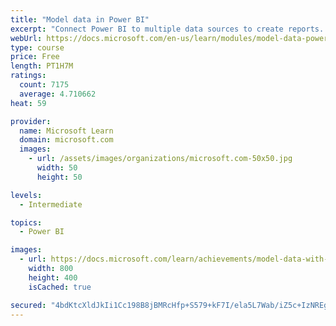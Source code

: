 ```yaml
---
title: "Model data in Power BI"
excerpt: "Connect Power BI to multiple data sources to create reports. Define the relationship between your data sources."
webUrl: https://docs.microsoft.com/en-us/learn/modules/model-data-power-bi/
type: course
price: Free
length: PT1H7M
ratings:
  count: 7175
  average: 4.710662
heat: 59

provider:
  name: Microsoft Learn
  domain: microsoft.com
  images:
    - url: /assets/images/organizations/microsoft.com-50x50.jpg
      width: 50
      height: 50

levels:
  - Intermediate

topics:
  - Power BI

images:
  - url: https://docs.microsoft.com/learn/achievements/model-data-with-power-bi-desktop-social.png
    width: 800
    height: 400
    isCached: true

secured: "4bdKtcXldJkIi1Cc198B8jBMRcHfp+S579+kF7I/ela5L7Wab/iZ5c+IzNREg3k3189fQ1FPwzn1iKsPJduMHAZt7hNu8jrnNHDch97ImJ0fun3YtMIbqFFNnmIQrf9PmP8Td7Duw8OkW6Bnnh5jP1G5/UaDbHSOLUDHzgmapEirwHngkBo4jRnXZf86+neqn3sRv/QRcKpgy02iQtv6DEewIPKs7TR8DptWjIvia3vK1mtWf1GosYp87b+AlJns7JC6dnl53F3ZnyuxoWd4Zi5luIm99a+Y7zU3KrGda4lQ5MA46/xn6lj5olvWcsxFlH2tlKQKMXqtZj4Blv6Ut2CjLvyzV5VUsM9xT2aR5cCewSjBYeZjA245zRhQYAaRacGUEhsELKDwr8QzlZEncLC5aD5+P2czIrrGZl/y8zg=;q6hHlX/QMGWJoEYykDSLWQ=="
---
```


